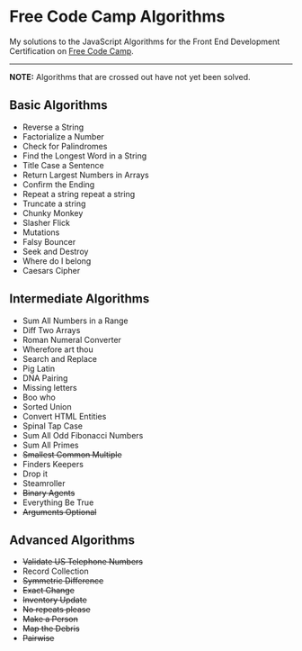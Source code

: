 # Free Code Camp Algorithms

My solutions to the JavaScript Algorithms for the Front End Development Certification on [Free Code Camp](https://www.freecodecamp.org).

---

__NOTE:__ Algorithms that are crossed out have not yet been solved.

## Basic Algorithms
* Reverse a String
* Factorialize a Number
* Check for Palindromes
* Find the Longest Word in a String
* Title Case a Sentence
* Return Largest Numbers in Arrays
* Confirm the Ending
* Repeat a string repeat a string
* Truncate a string
* Chunky Monkey
* Slasher Flick
* Mutations
* Falsy Bouncer
* Seek and Destroy
* Where do I belong
* Caesars Cipher

## Intermediate Algorithms
* Sum All Numbers in a Range
* Diff Two Arrays
* Roman Numeral Converter
* Wherefore art thou
* Search and Replace
* Pig Latin
* DNA Pairing
* Missing letters
* Boo who
* Sorted Union
* Convert HTML Entities
* Spinal Tap Case
* Sum All Odd Fibonacci Numbers
* Sum All Primes
* ~~Smallest Common Multiple~~
* Finders Keepers
* Drop it
* Steamroller
* ~~Binary Agents~~
* Everything Be True
* ~~Arguments Optional~~

## Advanced Algorithms
* ~~Validate US Telephone Numbers~~
* Record Collection
* ~~Symmetric Difference~~
* ~~Exact Change~~
* ~~Inventory Update~~
* ~~No repeats please~~
* ~~Make a Person~~
* ~~Map the Debris~~
* ~~Pairwise~~

